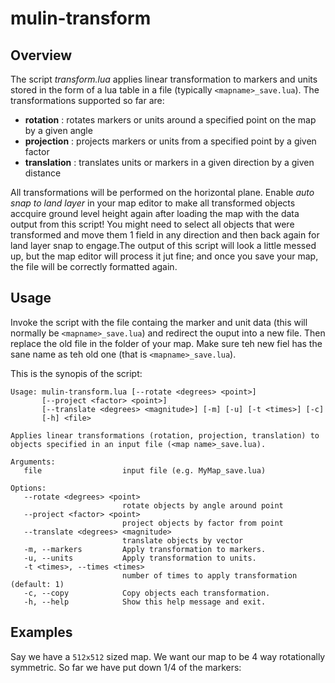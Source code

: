 # mulin-transform

## Overview

The script *transform.lua* applies linear transformation to markers and units stored in the form of a lua table in a file (typically `<mapname>_save.lua`). The transformations supported so far are:

* **rotation**    : rotates markers or units around a specified point on the map by a given angle
* **projection**  : projects markers or units from a specified point by a given factor
* **translation** : translates units or markers in a given direction by a given distance 

All transformations will be performed on the horizontal plane. Enable *auto snap to land layer* in your map editor to make all transformed objects accquire ground level height again after loading the map with the data output from this script! You might need to select all objects that were transformed and move them 1 field in any direction and then back again for land layer snap to engage.The output of this script will look a little messed up, but the map editor will process it jut fine; and once you save your map, the file will be correctly formatted again.

## Usage

Invoke the script with the file containg the marker and unit data (this will normally be `<mapname>_save.lua`) and redirect the ouput into a new file. Then replace the old file in the folder of your map. Make sure teh new fiel has the sane name as teh old one (that is `<mapname>_save.lua`).

This is the synopis of the script:

```
Usage: mulin-transform.lua [--rotate <degrees> <point>]
       [--project <factor> <point>]
       [--translate <degrees> <magnitude>] [-m] [-u] [-t <times>] [-c]
       [-h] <file>

Applies linear transformations (rotation, projection, translation) to
objects specified in an input file (<map name>_save.lua).

Arguments:
   file                  input file (e.g. MyMap_save.lua)

Options:
   --rotate <degrees> <point>
                         rotate objects by angle around point
   --project <factor> <point>
                         project objects by factor from point
   --translate <degrees> <magnitude>
                         translate objects by vector
   -m, --markers         Apply transformation to markers.
   -u, --units           Apply transformation to units.
   -t <times>, --times <times>
                         number of times to apply transformation (default: 1)
   -c, --copy            Copy objects each transformation.
   -h, --help            Show this help message and exit.
```


## Examples

Say we have a `512x512` sized map. We want our map to be 4 way rotationally symmetric. So far we have put down 1/4 of the markers:



